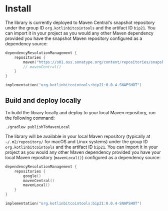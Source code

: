# Install
The library is currently deployed to Maven Central's snapshot repository under the group ID `org.kotlinbitcointools` and the artifact ID `bip21`. You can import it in your project as you would any other Maven dependency provided you have the snapshot Maven repository configured as a dependency source:

```kotlin title="settings.gradle.kts"
dependencyResolutionManagement {
    repositories {
        maven("https://s01.oss.sonatype.org/content/repositories/snapshots/")
        // mavenCentral()
    }
}
```

```kotlin title="build.gradle.kts"
implementation("org.kotlinbitcointools:bip21:0.0.4-SNAPSHOT")
```

## Build and deploy locally
To build the library locally and deploy to your local Maven repository, run the following command:
```shell
./gradlew publishToMavenLocal
```

The library will be available in your local Maven repository (typically at `~/.m2/repository/` for macOS and Linux systems) under the group ID `org.kotlinbitcointools` and the artifact ID `bip21`. You can import it in your project as you would any other Maven dependency provided you have your local Maven repository (`mavenLocal()`) configured as a dependency source:
```kotlin title="settings.gradle.kts"
dependencyResolutionManagement {
    repositories {
        google()
        mavenCentral()
        mavenLocal()
    }
}
```

```kotlin title="build.gradle.kts"
implementation("org.kotlinbitcointools:bip21:0.0.4-SNAPSHOT")
```

[BIP-0021]: https://github.com/bitcoin/bips/blob/master/bip-0021.mediawiki
[issues]: https://github.com/kotlin-bitcoin-tools/bip21/issues
